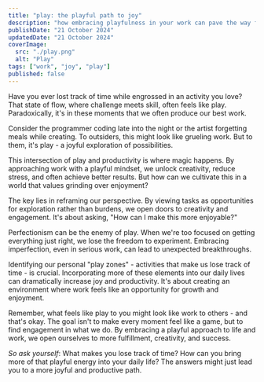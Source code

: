 ```yaml
---
title: "play: the playful path to joy"
description: "how embracing playfulness in your work can pave the way for joy and creativity"
publishDate: "21 October 2024"
updatedDate: "21 October 2024"
coverImage:
  src: "./play.png"
  alt: "Play"
tags: ["work", "joy", "play"]
published: false
---
```


Have you ever lost track of time while engrossed in an activity you love? That state of flow, where challenge meets skill, often feels like play. Paradoxically, it's in these moments that we often produce our best work.

Consider the programmer coding late into the night or the artist forgetting meals while creating. To outsiders, this might look like grueling work. But to them, it's play - a joyful exploration of possibilities.

This intersection of play and productivity is where magic happens. By approaching work with a playful mindset, we unlock creativity, reduce stress, and often achieve better results. But how can we cultivate this in a world that values grinding over enjoyment?

The key lies in reframing our perspective. By viewing tasks as opportunities for exploration rather than burdens, we open doors to creativity and engagement. It's about asking, "How can I make this more enjoyable?"

Perfectionism can be the enemy of play. When we're too focused on getting everything just right, we lose the freedom to experiment. Embracing imperfection, even in serious work, can lead to unexpected breakthroughs.

Identifying our personal "play zones" - activities that make us lose track of time - is crucial. Incorporating more of these elements into our daily lives can dramatically increase joy and productivity. It's about creating an environment where work feels like an opportunity for growth and enjoyment.

Remember, what feels like play to you might look like work to others - and that's okay. The goal isn't to make every moment feel like a game, but to find engagement in what we do. By embracing a playful approach to life and work, we open ourselves to more fulfillment, creativity, and success.

_So ask yourself_: What makes you lose track of time? How can you bring more of that playful energy into your daily life? The answers might just lead you to a more joyful and productive path.
